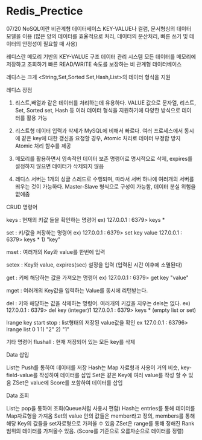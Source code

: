 # Redis_Prectice
07/20
NoSQL이란 비관계형 데이터베이스 KEY-VALUE나 컬럼, 문서형싱의 데이터 모델을 이용
(많은 양의 데이터를 효율적으로 처리, 데이터의 분산처리, 빠른 쓰기 및 데이터의 안정성이 필요할 때 사용)

레디스란 메모리 기반의 KEY-VALUE 구조 데이터 관리 시스템
모든 데이터를 메모리에 저장하고 조회하기 빠른 READ/WRITE 속도를 보장하는 비 관계형 데이터베이스

레디스는 크게 <String,Set,Sorted Set,Hash,List>의 데이터 형식을 지원

레디스 장점
1. 리스트,배열과 같은 데이터를 처리하는데 유용하다.
	VALUE 값으로 문자열, 리스트, Set, Sorted set, Hash 등 여러 데이터 형식을 지원하기에 다양한 방식으로 데이터를 활용 가능

2. 리스트형 데이터 입력과 삭제가 MySQL에 비해서 빠르다.
	여러 프로세스에서 동시에 같은 key에 대한 갱신을 요청할 경우, Atomic 처리로 데이터 부정합 방지Atomic 처리 함수를 제공

3. 메모리를 활용하면서 영속적인 데이터 보존
	명령어로 명시적으로 삭제, expires를 설정하지 않으면 데이터가 삭제되지 않음

4. 레디스 서버는 1개의 싱글 스레드로 수행되며, 따라서 서버 하나에 여러개의 서버를 띄우는 것이 가능하다.
	Master-Slave 형식으로 구성이 가능함, 데이터 분실 위험을 없애줌


CRUD 명령어

keys : 현재의 키값 들을 확인하는 명령어
ex) 127.0.0.1 : 6379> keys *

set : 키/값을 저장하는 명령어
ex) 127.0.0.1 : 6379> set key value
     127.0.0.1 : 6379> keys *
     1) "key"	

mset : 여러개의 Key와 value를 한번에 입력

setex : Key와 value, expires(sec) 설정을 입력
(입력된 시간 이후에 소멸된다)

get : 키에 해당하는 값을 가져오는 명령어
ex) 127.0.0.1 : 6379> get key
     "value"

mget : 여러개의 Key값을 입력하는 Value를 동시에 리턴받는다.

del : 키와 해당하는 값을 삭제하는 명령어. 여러개의 키값을 지우는 dels는 없다.
ex) 127.0.0.1 : 6379> del key
     (integer)1
     127.0.0.1 : 6379> keys *
     (empty list or set)

lrange key start stop : list형태의 저장된 value값을 확인
ex 127.0.0.1 : 63796> lrange list 0 1
    1) "2"
    2) "1"



기타 명령어
flushall : 현재 저장되어 있는 모든 key를 삭제



Data 삽입

List는 Push를 통하여 데이터를 저장
Hash는 Map 자료형과 사용이 거의 비슷, key-field-value를 작성하여 데이터를 삽입
Set은 같은 Key에 여러 value를 작성 할 수 있음
ZSet은 value에 Score를 포함하여 데이터를 삽입


Data 조회

List는 pop을 통하여 조회(Queue처럼 사용시 편함)
Hash는 entries를 통해 데이터를 Map자료형을 가져옴
Set의 value 안의 값들은 member라고 정의, members를 통해 해당 Key의 값들을 set자료형으로 가져올 수 있음
ZSet은 range를 통해 정해진 Rank범위의 데이터를 가져올수 있음. (Score를 기준으로 오름차순으로 데이터를 정렬)

